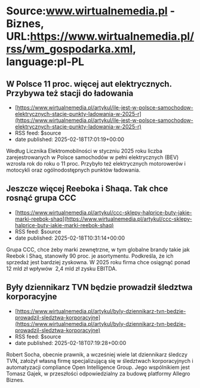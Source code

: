 # Source:www.wirtualnemedia.pl - Biznes, URL:https://www.wirtualnemedia.pl/rss/wm_gospodarka.xml, language:pl-PL

## W Polsce 11 proc. więcej aut elektrycznych. Przybywa też stacji do ładowania
 - [https://www.wirtualnemedia.pl/artykul/ile-jest-w-polsce-samochodow-elektrycznych-stacje-punkty-ladowania-w-2025-r](https://www.wirtualnemedia.pl/artykul/ile-jest-w-polsce-samochodow-elektrycznych-stacje-punkty-ladowania-w-2025-r)
 - RSS feed: $source
 - date published: 2025-02-18T17:01:19+00:00

Według Licznika Elektromobilności w styczniu 2025 roku liczba zarejestrowanych w Polsce samochodów w pełni elektrycznych (BEV) wzrosła rok do roku o 11 proc. Przybyło też elektrycznych motorowerów i motocykli oraz ogólnodostępnych punktów ładowania.

## Jeszcze więcej Reeboka i Shaqa. Tak chce rosnąć grupa CCC
 - [https://www.wirtualnemedia.pl/artykul/ccc-sklepy-halprice-buty-jakie-marki-reebok-shaq](https://www.wirtualnemedia.pl/artykul/ccc-sklepy-halprice-buty-jakie-marki-reebok-shaq)
 - RSS feed: $source
 - date published: 2025-02-18T10:31:14+00:00

Grupa CCC, chce żeby marki zewnętrzne, w tym globalne brandy takie jak Reebok i Shaq, stanowiły 90 proc. je asortymentu. Podkreśla, że ich sprzedaż jest bardziej zyskowna. W 2025 roku firma chce osiągnąć ponad 12 mld zł wpływów  2,4 mld zł zysku EBITDA.

## Były dziennikarz TVN będzie prowadził śledztwa korporacyjne
 - [https://www.wirtualnemedia.pl/artykul/byly-dziennikarz-tvn-bedzie-prowadzil-sledztwa-korporacyjne](https://www.wirtualnemedia.pl/artykul/byly-dziennikarz-tvn-bedzie-prowadzil-sledztwa-korporacyjne)
 - RSS feed: $source
 - date published: 2025-02-18T07:19:28+00:00

Robert Socha, obecnie prawnik, a wcześniej wiele lat dziennikarz śledczy TVN, założył własną firmę specjalizującą się w śledztwach korporacyjnych i automatyzacji compliance Open Intelligence Group. Jego wspólnikiem jest Tomasz Gajek, w przeszłości odpowiedzialny za budowę platformy Allegro Biznes.

